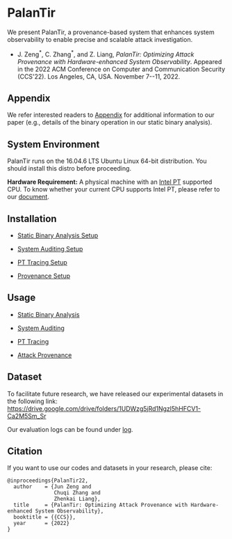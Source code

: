 # PalanTir

We present PalanTir, a provenance-based system that enhances system observability
to enable precise and scalable attack investigation.

+ J. Zeng<sup>\*</sup>, C. Zhang<sup>\*</sup>, and Z. Liang, *PalanTir: Optimizing Attack Provenance with Hardware-enhanced System Observability*. Appeared in the 2022 ACM Conference on Computer and Communication Security (CCS'22). Los Angeles, CA, USA. November 7--11, 2022.

## Appendix
We refer interested readers to [Appendix](docs/appendix.pdf) for additional information to our paper (e.g., details of the binary operation in our static binary analysis).

## System Environment

PalanTir runs on the 16.04.6 LTS Ubuntu Linux 64-bit distribution. You should
install this distro before proceeding.

**Hardware Requirement:** 
A physical machine with an [Intel PT](https://www.intel.com/content/www/us/en/support/articles/000056730/processors.html) supported CPU. 
To know whether your current CPU supports Intel PT, please refer to our [document](docs/check-pt-support.md).

## Installation

- [Static Binary Analysis Setup](docs/static-analysis-setup.md)

- [System Auditing Setup](docs/audit_setup.md)

- [PT Tracing Setup](docs/pt_setup.md)

- [Provenance Setup](docs/provenance_setup.md)

## Usage

- [Static Binary Analysis](docs/static-analysis.md)

- [System Auditing](docs/audit_usage.md)

- [PT Tracing](docs/pt_usage.md)

- [Attack Provenance](docs/provenance_usage.md)

## Dataset

To facilitate future research, we have released our experimental datasets in the
following link: https://drive.google.com/drive/folders/1UDWzg5jRd1Ngzl5hHFCV1-Ca2M5Sm_Sr

Our evaluation logs can be found under [log](./log/).

## Citation

If you want to use our codes and datasets in your research, please cite:
```
@inproceedings{PalanTir22,
  author    = {Jun Zeng and
               Chuqi Zhang and
               Zhenkai Liang},
  title     = {PalanTir: Optimizing Attack Provenance with Hardware-enhanced System Observability},
  booktitle = {{CCS}},
  year      = {2022}
}
```
